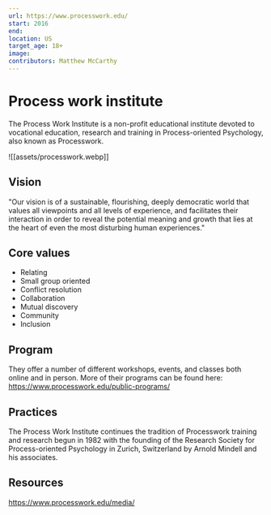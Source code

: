 ```yaml
---
url: https://www.processwork.edu/
start: 2016
end: 
location: US
target_age: 18+
image: 
contributors: Matthew McCarthy
---
```


# Process work institute

The Process Work Institute is a non-profit educational institute devoted to vocational education, research and training in Process-oriented Psychology, also known as Processwork.

![[assets/processwork.webp]]
## Vision  

"Our vision is of a sustainable, flourishing, deeply democratic world that values all viewpoints and all levels of experience, and facilitates their interaction in order to reveal the potential meaning and growth that lies at the heart of even the most disturbing human experiences."

## Core values 

- Relating
- Small group oriented 
- Conflict resolution
- Collaboration
- Mutual discovery
- Community
- Inclusion

## Program

They offer a number of different workshops, events, and classes both online and in person. More of their programs can be found here: https://www.processwork.edu/public-programs/

## Practices 

The Process Work Institute continues the tradition of Processwork training and research begun in 1982 with the founding of the Research Society for Process-oriented Psychology in Zurich, Switzerland by Arnold Mindell and his associates.

## Resources 

https://www.processwork.edu/media/